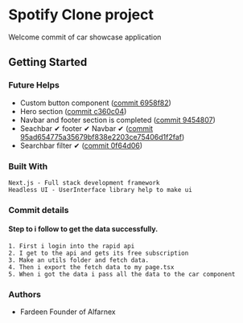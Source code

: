 # Spotify Clone project
Welcome commit of car showcase application

## Getting Started

### Future Helps 
- Custom button component ([commit 6958f82](https://github.com/Fardeen-Awais/Project-02-Spotify/commit/6958f82))
- Hero section ([commit c360c04](https://github.com/Fardeen-Awais/Project-02-Spotify/commit/c360c04))
- Navbar and footer section is completed ([commit 9454807](https://github.com/Fardeen-Awais/Project-02-Spotify/commit/9454807))
- Seachbar ✔ footer ✔ Navbar ✔ ([commit 95ad654775a35679bf838e2203ce75406d1f2faf](https://github.com/Fardeen-Awais/Project-02-Spotify/commit/95ad654775a35679bf838e2203ce75406d1f2faf))
- Searchbar filter ✔ ([commit 0f64d06](https://github.com/Fardeen-Awais/Project-02-Spotify/commit/0f64d06))

### Built With

    Next.js - Full stack development framework 
    Headless UI - UserInterface library help to make ui

### Commit details
#### Step to i follow to get the data successfully.
    1. First i login into the rapid api
    2. I get to the api and gets its free subscription
    3. Make an utils folder and fetch data. 
    4. Then i export the fetch data to my page.tsx
    5. When i got the data i pass all the data to the car component
### Authors
- Fardeen Founder of Alfarnex


